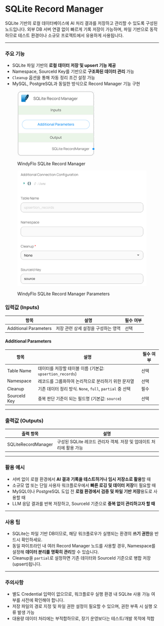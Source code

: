 # SQLite Record Manager

SQLite 기반의 로컬 데이터베이스에 AI 처리 결과를 저장하고 관리할 수 있도록 구성된 노드입니다. 외부 DB 서버 연결 없이 빠르게 기록 저장이 가능하며, 파일 기반으로 동작하므로 테스트 환경이나 소규모 프로젝트에서 유용하게 사용됩니다.

***

### 주요 기능

* SQLite 파일 기반의 **로컬 데이터 저장 및 upsert 기능 제공**
* Namespace, SourceId Key를 기반으로 **구조화된 데이터 관리** 가능
* `Cleanup` 옵션을 통해 자동 정리 조건 설정 가능
* MySQL, PostgreSQL과 동일한 방식으로 Record Manager 기능 구현

<figure><img src="../../../.gitbook/assets/스크린샷 2025-05-20 181628.png" alt=""><figcaption><p>WindyFlo SQLite Record Manager</p></figcaption></figure>

<figure><img src="../../../.gitbook/assets/스크린샷 2025-05-20 181638.png" alt=""><figcaption><p>WindyFlo SQLite Record Manager Parameters</p></figcaption></figure>

### 입력값 (Inputs)

| 항목                    | 설명                   | 필수 여부 |
| --------------------- | -------------------- | ----- |
| Additional Parameters | 저장 관련 상세 설정을 구성하는 영역 | 선택    |

#### Additional Parameters

| 항목           | 설명                                           | 필수 여부 |
| ------------ | -------------------------------------------- | ----- |
| Table Name   | 데이터를 저장할 테이블 이름 (기본값: `upsertion_records`)   | 선택    |
| Namespace    | 레코드를 그룹화하여 논리적으로 분리하기 위한 문자열                 | 선택    |
| Cleanup      | 기존 데이터 정리 방식. `None`, `full`, `partial` 중 선택 | 필수    |
| SourceId Key | 중복 판단 기준이 되는 필드명 (기본값: `source`)             | 선택    |

***

### 출력값 (Outputs)

| 출력 항목               | 설명                                         |
| ------------------- | ------------------------------------------ |
| SQLiteRecordManager | 구성된 SQLite 레코드 관리자 객체. 저장 및 업데이트 처리에 활용 가능 |

***

### 활용 예시

* 서버 없이 로컬 환경에서 **AI 결과 기록을 테스트하거나 임시 저장소로 활용**할 때
* 소규모 앱 또는 단일 사용자 워크플로우에서 **빠른 로깅 및 데이터 저장**이 필요할 때
* MySQL이나 PostgreSQL 도입 전 **로컬 환경에서 검증 및 파일 기반 저장**용도로 사용할 때
* LLM 응답 결과를 반복 저장하고, SourceId 기준으로 **중복 없이 관리하고자 할 때**

***

### 사용 팁

* SQLite는 파일 기반 DB이므로, 해당 워크플로우가 실행되는 환경의 **쓰기 권한**을 반드시 확인하세요.
* 동일 파이프라인 내 여러 Record Manager 노드를 사용할 경우, Namespace를 설정해 **데이터 분리를 명확히 관리**할 수 있습니다.
* Cleanup을 `partial`로 설정하면 기존 데이터와 SourceId 기준으로 병합 저장(upsert)됩니다.

***

### 주의사항

* 별도 Credential 입력이 없으므로, 워크플로우 실행 환경 내 SQLite 사용 가능 여부를 사전에 확인해야 합니다.
* 저장 파일의 경로 지정 및 파일 권한 설정이 필요할 수 있으며, 권한 부족 시 실행 오류 발생 가능
* 대용량 데이터 처리에는 부적합하므로, 장기 운영보다는 테스트/개발 목적에 적합
